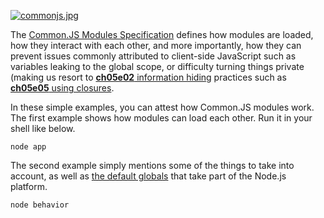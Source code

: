 [![commonjs.jpg][1]][2]

The [Common.JS Modules Specification][2] defines how modules are loaded, how they interact with each other, and more importantly, how they can prevent issues commonly attributed to client-side JavaScript such as variables leaking to the global scope, or difficulty turning things private (making us resort to [**ch05e02** information hiding][3] practices such as [**ch05e05** using closures][4].

In these simple examples, you can attest how Common.JS modules work. The first example shows how modules can load each other. Run it in your shell like below.

```shell
node app
```

The second example simply mentions some of the things to take into account, as well as [the default globals][5] that take part of the Node.js platform.

```shell
node behavior
```

  [1]: http://i.imgur.com/fxJcqCJ.jpg
  [2]: http://wiki.commonjs.org/wiki/CommonJS "Common.JS wiki home"
  [3]: https://github.com/bevacqua/buildfirst/tree/master/ch05/02_information-hiding
  [4]: https://github.com/bevacqua/buildfirst/tree/master/ch05/05_closures
  [5]: http://nodejs.org/api/globals.html
